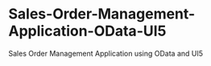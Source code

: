 # Sales-Order-Management-Application-OData-UI5
Sales Order Management Application using OData and UI5
